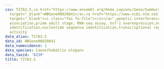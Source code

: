 ```yaml
---
csv: T27A3.5,<a href="https://www.ensembl.org/Homo_sapiens/Gene/Summary?db=core;g=WBGene00020841"
  target="_blank">WBGene00020841</a>,<a href="https://www.ncbi.nlm.nih.gov/pubmed/30894454"
  target="_blank"><i class="fas fa-file"></i></a>",genetic interference,functional
  association,prime adult stage, RNA-seq assay, hsf-1 overexpression,nucleotide sequence
  identification,nucleotide sequence identification,transcriptional regulation,up-regulates
  activity
data_alias: T27A3.5
data_id: WBGene00020841
data_numevidence: 1
data_species: Caenorhabditis elegans
data_taxid: '6239'
title: T27A3.5
---
```


